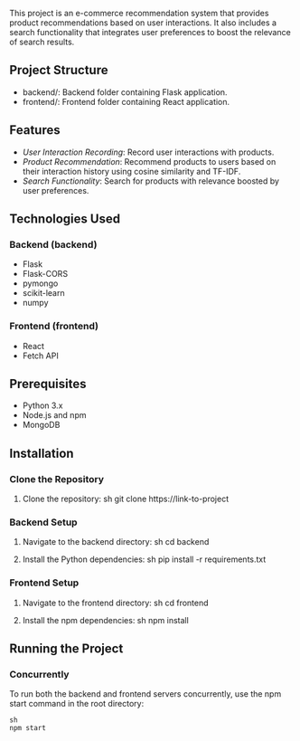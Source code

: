 This project is an e-commerce recommendation system that provides product recommendations based on user interactions. It also includes a search functionality that integrates user preferences to boost the relevance of search results.

## Project Structure

- backend/: Backend folder containing Flask application.
- frontend/: Frontend folder containing React application.

## Features

- *User Interaction Recording*: Record user interactions with products.
- *Product Recommendation*: Recommend products to users based on their interaction history using cosine similarity and TF-IDF.
- *Search Functionality*: Search for products with relevance boosted by user preferences.

## Technologies Used

### Backend (backend)

- Flask
- Flask-CORS
- pymongo
- scikit-learn
- numpy

### Frontend (frontend)

- React
- Fetch API

## Prerequisites

- Python 3.x
- Node.js and npm
- MongoDB

## Installation


### Clone the Repository

1. Clone the repository:
    sh
    git clone https://link-to-project
    
    

### Backend Setup

1. Navigate to the backend directory:
    sh
    cd backend
    

2. Install the Python dependencies:
    sh
    pip install -r requirements.txt
    

### Frontend Setup

1. Navigate to the frontend directory:
    sh
    cd frontend
    

2. Install the npm dependencies:
    sh
    npm install
    

## Running the Project

### Concurrently

To run both the backend and frontend servers concurrently, use the npm start command in the root directory:

    sh
    npm start

